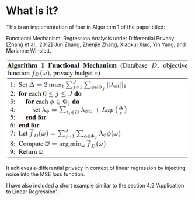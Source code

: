 # What is it?

This is an implementation of fbar in Algorithm 1 of the paper titled: 

Functional Mechanism: Regression Analysis under Differential Privacy [Zhang et al., 2012] Jun Zhang, Zhenjie Zhang, Xiaokui Xiao, Yin Yang, and Marianne Winslett.

![alt text](./algorithm1.png)

It achieves $\epsilon$-differential privacy in context of linear regression by injecting noise into the MSE loss function.

I have also included a short example similar to the section 4.2 'Application to Linear Regression'.
